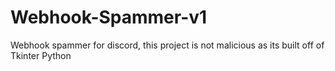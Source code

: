 # Webhook-Spammer-v1
Webhook spammer for discord, this project is not malicious as its built off of Tkinter Python
